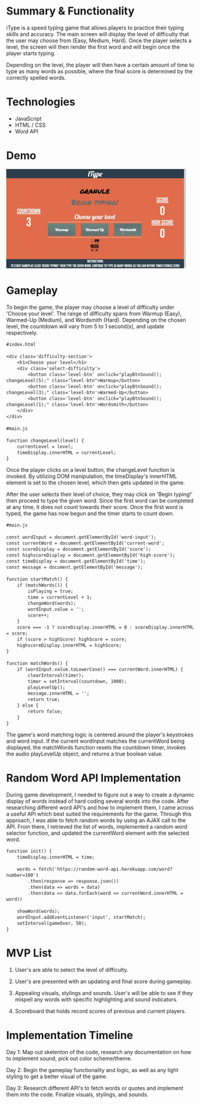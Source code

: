 # Summary & Functionality
iType is a speed typing game that allows players to practice their typing skills and accuracy. The main screen will display the level of difficulty that the user may choose from (Easy, Medium, Hard). Once the player selects a level, the screen will then render the first word and will begin once the player starts typing.

Depending on the level, the player will then have a certain amount of time to type as many words as possible, where the final score is determined by the correctly spelled words.

# Technologies
- JavaScript
- HTML / CSS
- Word API


# Demo 
![iType Demo](demo/giphy.gif)

# Gameplay
To begin the game, the player may choose a level of difficulty under 'Choose your level'. The range of difficulty spans from Warmup (Easy), Warmed-Up (Medium), and Wordsmith (Hard). Depending on the chosen level, the countdown will vary from 5 to 1 second(s), and update respectively. 

``` 
#index.html

<div class='difficulty-section'>
    <h1>Choose your level</h1>
    <div class='select-difficulty'>
        <button class='level-btn' onclick="playBtnSound(); changeLevel(5);" class="level-btn">Warmup</button>
        <button class='level-btn' onclick="playBtnSound(); changeLevel(3);" class='level-btn'>Warmed-Up</button>
        <button class='level-btn' onclick="playBtnSound(); changeLevel(1);" class='level-btn'>Wordsmith</button>    
    </div>
</div>

#main.js 

function changeLevel(level) {
    currentLevel = level;
    timeDisplay.innerHTML = currentLevel;
}
```
Once the player clicks on a level button, the changeLevel function is invoked. By utilizing DOM manipulation, the timeDisplay's innerHTML element is set to the chosen level, which then gets updated in the game. 

After the user selects their level of choice, they may click on 'Begin typing!' then proceed to type the given word. Since the first word can be completed at any time, it does not count towards their score. Once the first word is typed, the game has now begun and the timer starts to count down. 

```
#main.js 

const wordInput = document.getElementById('word-input');
const currentWord = document.getElementById('current-word';
const scoreDisplay = document.getElementById('score');
const highscoreDisplay = document.getElementById('high-score');
const timeDisplay = document.getElementById('time');
const message = document.getElementById('message');

function startMatch() {
    if (matchWords()) {
        isPlaying = true;
        time = currentLevel + 1;
        changeWord(words);
        wordInput.value = '';
        score++;
    }
    score === -1 ? scoreDisplay.innerHTML = 0 : scoreDisplay.innerHTML = score;
    if (score > highScore) highScore = score;
    highscoreDisplay.innerHTML = highScore;
}

function matchWords() {
    if (wordInput.value.toLowerCase() === currentWord.innerHTML) {
        clearInterval(timer);
        timer = setInterval(countdown, 1000);
        playLevelUp();
        message.innerHTML = '';
        return true;
    } else {
        return false;
    }
}
```
The game's word matching logic is centered around the player's keystrokes and word input. If the current wordInput matches the currentWord being displayed, the matchWords function resets the countdown timer, invokes the audio playLevelUp object, and returns a true boolean value. 

# Random Word API Implementation

During game development, I needed to figure out a way to create a dynamic display of words instead of hard coding several words into the code. After researching different word API's and how to implement them, I came across a useful API which best suited the requirements for the game. Through this approach, I was able to fetch random words by using an AJAX call to the API. From there, I retrieved the list of words, implemented a random word selector function, and updated the currentWord element with the selected word.

```
function init() {
    timeDisplay.innerHTML = time;

    words = fetch('https://random-word-api.herokuapp.com/word?number=100')
        .then(response => response.json())
        .then(data => words = data) 
        .then(data => data.forEach(word => currentWord.innerHTML = word))

    showWord(words);
    wordInput.addEventListener('input', startMatch);
    setInterval(gameOver, 50);
}
```





# MVP List 
1. User's are able to select the level of difficulty.

2. User's are presented with an updating and final score during gameplay.

3. Appealing visuals, stylings and sounds. User's will be able to see if they mispell any words with specific highlighting and sound indicators.

4. Scoreboard that holds record scores of previous and current players.

# Implementation Timeline 

Day 1: Map out skelenton of the code, research any documentation on how to implement sound, pick out color scheme/theme.

Day 2: Begin the gameplay functionality and logic, as well as any light styling to get a better visual of the game.

Day 3: Research different API's to fetch words or quotes and implement them into the code. Finalize visuals, stylings, and sounds.
